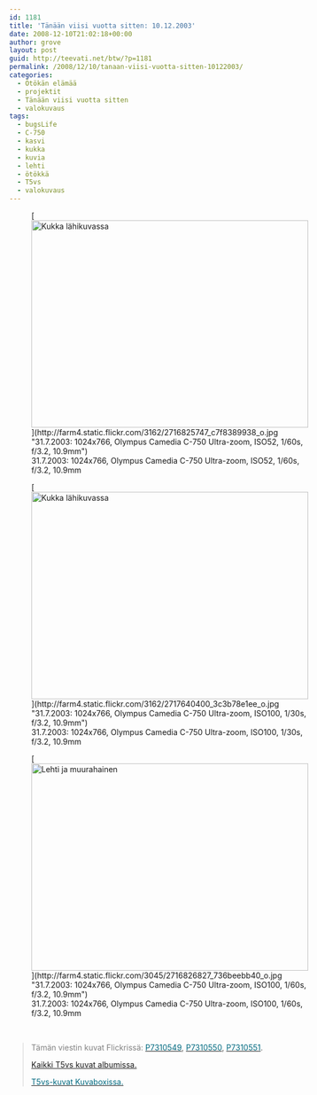 ```yaml
---
id: 1181
title: 'Tänään viisi vuotta sitten: 10.12.2003'
date: 2008-12-10T21:02:18+00:00
author: grove
layout: post
guid: http://teevati.net/btw/?p=1181
permalink: /2008/12/10/tanaan-viisi-vuotta-sitten-10122003/
categories:
  - Ötökän elämää
  - projektit
  - Tänään viisi vuotta sitten
  - valokuvaus
tags:
  - bugsLife
  - C-750
  - kasvi
  - kukka
  - kuvia
  - lehti
  - ötökkä
  - T5vs
  - valokuvaus
---
```

<figure style="width: 500px" class="wp-caption aligncenter">[<img class=" " title="Kukka lähikuvassa" src="http://farm4.static.flickr.com/3162/2716825747_50cbeb749e.jpg" alt="Kukka lähikuvassa" width="500" height="374" />](http://farm4.static.flickr.com/3162/2716825747_c7f8389938_o.jpg "31.7.2003: 1024x766, Olympus Camedia C-750 Ultra-zoom, ISO52, 1/60s, f/3.2, 10.9mm")<figcaption class="wp-caption-text">31.7.2003: 1024x766, Olympus Camedia C-750 Ultra-zoom, ISO52, 1/60s, f/3.2, 10.9mm</figcaption></figure> <figure style="width: 500px" class="wp-caption aligncenter">[<img class="  " title="Kukka lähikuvassa" src="http://farm4.static.flickr.com/3162/2717640400_c2a2e9310e.jpg" alt="Kukka lähikuvassa" width="500" height="374" />](http://farm4.static.flickr.com/3162/2717640400_3c3b78e1ee_o.jpg "31.7.2003: 1024x766, Olympus Camedia C-750 Ultra-zoom, ISO100, 1/30s, f/3.2, 10.9mm")<figcaption class="wp-caption-text">31.7.2003: 1024x766, Olympus Camedia C-750 Ultra-zoom, ISO100, 1/30s, f/3.2, 10.9mm</figcaption></figure> <figure style="width: 500px" class="wp-caption aligncenter">[<img class=" " title="Lehti ja muurahainen" src="http://farm4.static.flickr.com/3045/2716826827_a39d4274c1.jpg" alt="Lehti ja muurahainen" width="500" height="374" />](http://farm4.static.flickr.com/3045/2716826827_736beebb40_o.jpg "31.7.2003: 1024x766, Olympus Camedia C-750 Ultra-zoom, ISO100, 1/60s, f/3.2, 10.9mm")<figcaption class="wp-caption-text">31.7.2003: 1024x766, Olympus Camedia C-750 Ultra-zoom, ISO100, 1/60s, f/3.2, 10.9mm</figcaption></figure> 

 

> <span style="color: #808080;">Tämän viestin kuvat Flickrissä:</span> [<span style="color: #006a80;">P7310549</span>](http://www.flickr.com/photos/teevati/2716825747 "P7310549 on Flickr"), [<span style="color: #006a80;">P7310550</span>](http://www.flickr.com/photos/teevati/2717640400 "P7310550 on Flickr"), [<span style="color: #006a80;">P7310551</span>](http://www.flickr.com/photos/teevati/2716826827 "P7310551 on Flickr").
> 
> [Kaikki T5vs kuvat albumissa.](/btw/flickr/album/72157607994204386/t5vs-all.html "BTW · T5vs-all")
> 
> [<span style="color: #006a80;">T5vs-kuvat Kuvaboxissa.</span>](http://www.kuvaboxi.fi/julkinen/29poj+taavetti-btw-t5vs.html "Kuvaboxi - BTW: T5vs (Taavetti)")